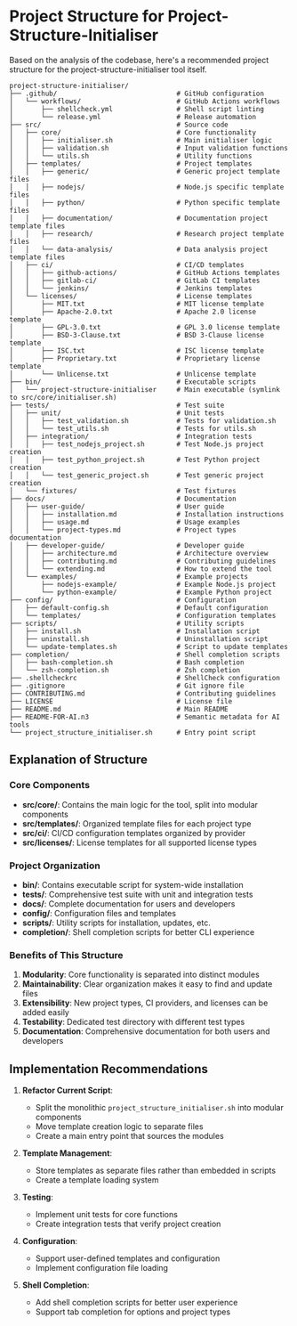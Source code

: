 # Project Structure for Project-Structure-Initialiser

Based on the analysis of the codebase, here's a recommended project structure for the project-structure-initialiser tool itself.

```
project-structure-initialiser/
├── .github/                              # GitHub configuration
│   └── workflows/                        # GitHub Actions workflows
│       ├── shellcheck.yml                # Shell script linting
│       └── release.yml                   # Release automation
├── src/                                  # Source code
│   ├── core/                             # Core functionality
│   │   ├── initialiser.sh                # Main initialiser logic
│   │   ├── validation.sh                 # Input validation functions
│   │   └── utils.sh                      # Utility functions
│   ├── templates/                        # Project templates
│   │   ├── generic/                      # Generic project template files
│   │   ├── nodejs/                       # Node.js specific template files
│   │   ├── python/                       # Python specific template files
│   │   ├── documentation/                # Documentation project template files
│   │   ├── research/                     # Research project template files
│   │   └── data-analysis/                # Data analysis project template files
│   ├── ci/                               # CI/CD templates
│   │   ├── github-actions/               # GitHub Actions templates
│   │   ├── gitlab-ci/                    # GitLab CI templates
│   │   └── jenkins/                      # Jenkins templates
│   └── licenses/                         # License templates
│       ├── MIT.txt                       # MIT license template
│       ├── Apache-2.0.txt                # Apache 2.0 license template
│       ├── GPL-3.0.txt                   # GPL 3.0 license template
│       ├── BSD-3-Clause.txt              # BSD 3-Clause license template
│       ├── ISC.txt                       # ISC license template
│       ├── Proprietary.txt               # Proprietary license template
│       └── Unlicense.txt                 # Unlicense template
├── bin/                                  # Executable scripts
│   └── project-structure-initialiser     # Main executable (symlink to src/core/initialiser.sh)
├── tests/                                # Test suite
│   ├── unit/                             # Unit tests
│   │   ├── test_validation.sh            # Tests for validation.sh
│   │   └── test_utils.sh                 # Tests for utils.sh
│   ├── integration/                      # Integration tests
│   │   ├── test_nodejs_project.sh        # Test Node.js project creation
│   │   ├── test_python_project.sh        # Test Python project creation
│   │   └── test_generic_project.sh       # Test generic project creation
│   └── fixtures/                         # Test fixtures
├── docs/                                 # Documentation
│   ├── user-guide/                       # User guide
│   │   ├── installation.md               # Installation instructions
│   │   ├── usage.md                      # Usage examples
│   │   └── project-types.md              # Project types documentation
│   ├── developer-guide/                  # Developer guide
│   │   ├── architecture.md               # Architecture overview
│   │   ├── contributing.md               # Contributing guidelines
│   │   └── extending.md                  # How to extend the tool
│   └── examples/                         # Example projects
│       ├── nodejs-example/               # Example Node.js project
│       └── python-example/               # Example Python project
├── config/                               # Configuration
│   ├── default-config.sh                 # Default configuration
│   └── templates/                        # Configuration templates
├── scripts/                              # Utility scripts
│   ├── install.sh                        # Installation script
│   ├── uninstall.sh                      # Uninstallation script
│   └── update-templates.sh               # Script to update templates
├── completion/                           # Shell completion scripts
│   ├── bash-completion.sh                # Bash completion
│   └── zsh-completion.sh                 # Zsh completion
├── .shellcheckrc                         # ShellCheck configuration
├── .gitignore                            # Git ignore file
├── CONTRIBUTING.md                       # Contributing guidelines
├── LICENSE                               # License file
├── README.md                             # Main README
├── README-FOR-AI.n3                      # Semantic metadata for AI tools
└── project_structure_initialiser.sh      # Entry point script
```

## Explanation of Structure

### Core Components
- **src/core/**: Contains the main logic for the tool, split into modular components
- **src/templates/**: Organized template files for each project type
- **src/ci/**: CI/CD configuration templates organized by provider
- **src/licenses/**: License templates for all supported license types

### Project Organization
- **bin/**: Contains executable script for system-wide installation
- **tests/**: Comprehensive test suite with unit and integration tests
- **docs/**: Complete documentation for users and developers
- **config/**: Configuration files and templates
- **scripts/**: Utility scripts for installation, updates, etc.
- **completion/**: Shell completion scripts for better CLI experience

### Benefits of This Structure
1. **Modularity**: Core functionality is separated into distinct modules
2. **Maintainability**: Clear organization makes it easy to find and update files
3. **Extensibility**: New project types, CI providers, and licenses can be added easily
4. **Testability**: Dedicated test directory with different test types
5. **Documentation**: Comprehensive documentation for both users and developers

## Implementation Recommendations

1. **Refactor Current Script**:
   - Split the monolithic `project_structure_initialiser.sh` into modular components
   - Move template creation logic to separate files
   - Create a main entry point that sources the modules

2. **Template Management**:
   - Store templates as separate files rather than embedded in scripts
   - Create a template loading system

3. **Testing**:
   - Implement unit tests for core functions
   - Create integration tests that verify project creation

4. **Configuration**:
   - Support user-defined templates and configuration
   - Implement configuration file loading

5. **Shell Completion**:
   - Add shell completion scripts for better user experience
   - Support tab completion for options and project types